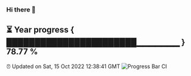 ### Hi there 👋
⏳ Year progress { ███████████████████████▁▁▁▁▁▁▁ } 78.77 %
---
⏰ Updated on Sat, 15 Oct 2022 12:38:41 GMT
![Progress Bar CI](https://github.com/liununu/liununu/workflows/Progress%20Bar%20CI/badge.svg)
